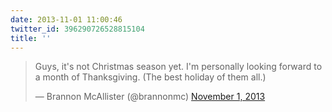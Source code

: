 ```yaml
---
date: 2013-11-01 11:00:46
twitter_id: 396290726528815104
title: ''
---
```


<blockquote class="twitter-tweet"><p lang="en" dir="ltr">Guys, it&#39;s not Christmas season yet. I&#39;m personally looking forward to a month of Thanksgiving. (The best holiday of them all.)</p>&mdash; Brannon McAllister (@brannonmc) <a href="https://twitter.com/brannonmc/status/396256371538399233?ref_src=twsrc%5Etfw">November 1, 2013</a></blockquote>
<script async src="https://platform.twitter.com/widgets.js" charset="utf-8"></script>
